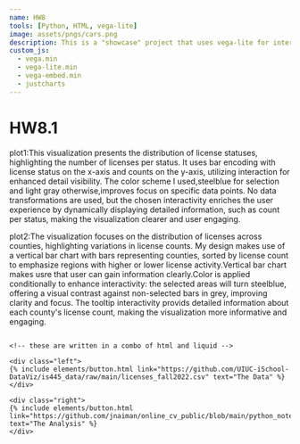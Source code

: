 ```yaml
---
name: HW8
tools: [Python, HTML, vega-lite]
image: assets/pngs/cars.png
description: This is a "showcase" project that uses vega-lite for interactive viz!
custom_js:
  - vega.min
  - vega-lite.min
  - vega-embed.min
  - justcharts
---
```



# HW8.1

plot1:This visualization presents the distribution of license statuses, highlighting the number of licenses per status. It uses bar encoding with license status on the x-axis and counts on the y-axis, utilizing interaction for enhanced detail visibility. The color scheme I used,steelblue  for selection and light gray otherwise,improves focus on specific data points. No data transformations are used, but the chosen interactivity enriches the user experience by dynamically displaying detailed information, such as count per status, making the visualization clearer and user engaging.

plot2:The visualization focuses on the distribution of licenses across counties, highlighting variations in license counts. My design makes use of a vertical bar chart with bars representing counties, sorted by license count to emphasize regions with higher or lower license activity.Vertical bar chart makes usre that user can gain information clearly.Color is applied conditionally to enhance interactivity: the selected areas will turn steelblue, offering a visual contrast against non-selected bars in grey, improving clarity and focus. The tooltip interactivity  provids detailed information about each county's license count, making the visualization more informative and engaging.

<!DOCTYPE html>
<html>
<head>
  <style>
    #vis.vega-embed {
      width: 100%;
      display: flex;
    }

    #vis.vega-embed details,
    #vis.vega-embed details summary {
      position: relative;
    }
  </style>
  <script type="text/javascript" src="https://cdn.jsdelivr.net/npm/vega@5"></script>
  <script type="text/javascript" src="https://cdn.jsdelivr.net/npm/vega-lite@5.8.0"></script>
  <script type="text/javascript" src="https://cdn.jsdelivr.net/npm/vega-embed@6"></script>
</head>
<body>
  <div id="vis"></div>
  <script>
    (function(vegaEmbed) {
      var spec = {"config": {"view": {"continuousWidth": 300, "continuousHeight": 300}}, "hconcat": [{"mark": {"type": "bar"}, "encoding": {"color": {"condition": {"param": "param_8", "value": "steelblue"}, "value": "lightgray"}, "tooltip": [{"field": "License Status", "type": "nominal"}, {"aggregate": "count", "field": "License Status", "type": "quantitative"}], "x": {"field": "License Status", "type": "nominal"}, "y": {"aggregate": "count", "field": "License Status", "type": "quantitative"}}, "name": "view_1"}, {"mark": {"type": "bar"}, "encoding": {"color": {"condition": {"param": "param_9", "value": "steelblue"}, "value": "grey"}, "tooltip": [{"field": "County", "title": "County", "type": "nominal"}, {"aggregate": "count", "title": "Licenses", "type": "quantitative"}], "x": {"aggregate": "count", "title": "Number of Licenses", "type": "quantitative"}, "y": {"field": "County", "sort": "-x", "title": "County", "type": "nominal"}}, "name": "view_2", "title": "License Count by County"}], "data": {"name": "data-16b540383b66398f97677d898d70dd8d"}, "params": [{"name": "param_8", "select": {"type": "point", "on": "mouseover"}, "views": ["view_1"]}, {"name": "param_9", "select": {"type": "interval"}, "views": ["view_2"]}], "$schema": "https://vega.github.io/schema/vega-lite/v5.8.0.json", "datasets": {"data-16b540383b66398f97677d898d70dd8d": [{"_id": 1189509, "License Type": "DETECTIVE BOARD", "Description": "PERMANENT EMPLOYEE REGISTRATION", "License Number": "129446286", "License Status": "NOT RENEWED", "Business": "N", "Title": null, "First Name": "EILEEN", "Middle": null, "Last Name": "SANTACRUZ", "Prefix": null, "Suffix": null, "Business Name": "SHAQUITA MCKETHAN", "BusinessDBA": null, "Original Issue Date": "02/03/2020", "Effective Date": "02/03/2020", "Expiration Date": "09/30/2021", "City": "CHICAGO", "State": "IL", "Zip": "60617.0", "County": "COOK", "Specialty/Qualifier": "None", "Controlled Substance Schedule": "None", "Delegated Controlled Substance Schedule": "None", "Ever Disciplined": "N", "LastModifiedDate": "03/18/2022", "Case Number": "None", "Action": "None", "Discipline Start Date": "None", "Discipline End Date": "None", "Discipline Reason": "None"}, {"_id": 801037, "License Type": "DETECTIVE BOARD", "Description": "FIREARM CONTROL CARD", "License Number": "229030294.0", "License Status": "NOT RENEWED", "Business": "N", "Title": null, "First Name": "DAGMAR", "Middle": "J", "Last Name": "NORDLUND", "Prefix": null, "Suffix": null, "Business Name": "EDWARD J HERDRICH", "BusinessDBA": null, "Original Issue Date": "02/07/1995", "Effective Date": "02/07/1995", "Expiration Date": "12/31/2003", "City": "ELGIN", "State": "IL", "Zip": "60121.0", "County": "KANE", "Specialty/Qualifier": "None", "Controlled Substance Schedule": "None", "Delegated Controlled Substance Schedule": "None", "Ever Disciplined": "N", "LastModifiedDate": "08/16/2006", "Case Number": "None", "Action": "None", "Discipline Start Date": "None", "Discipline End Date": "None", "Discipline Reason": "None"}, {"_id": 365129, "License Type": "COSMO", "Description": "LICENSED COSMETOLOGIST", "License Number": "11053076.0", "License Status": "NOT RENEWED", "Business": "N", "Title": null, "First Name": "RADOJE", "Middle": null, "Last Name": "ZELENOVIC", "Prefix": null, "Suffix": null, "Business Name": "ELEANOR L KUKLA", "BusinessDBA": null, "Original Issue Date": "02/28/1945", "Effective Date": "02/28/1945", "Expiration Date": "09/30/1983", "City": "CHICAGO", "State": "IL", "Zip": "60618.0", "County": "COOK", "Specialty/Qualifier": "None", "Controlled Substance Schedule": "None", "Delegated Controlled Substance Schedule": "None", "Ever Disciplined": "N", "LastModifiedDate": "05/26/2006", "Case Number": "None", "Action": "None", "Discipline Start Date": "None", "Discipline End Date": "None", "Discipline Reason": "None"}, {"_id": 595427, "License Type": "COSMO", "Description": "LICENSED COSMETOLOGIST", "License Number": "11295645.0", "License Status": "ACTIVE", "Business": "N", "Title": null, "First Name": "BECKY SUE", "Middle": "L", "Last Name": "BURROUGHS", "Prefix": null, "Suffix": null, "Business Name": "AMBER L BARBA", "BusinessDBA": null, "Original Issue Date": "11/22/2011", "Effective Date": "11/12/2021", "Expiration Date": "09/30/2023", "City": "SCHAUMBURG", "State": "IL", "Zip": "60173.0", "County": "DUPAGE", "Specialty/Qualifier": "None", "Controlled Substance Schedule": "None", "Delegated Controlled Substance Schedule": "None", "Ever Disciplined": "N", "LastModifiedDate": "11/12/2021", "Case Number": "None", "Action": "None", "Discipline Start Date": "None", "Discipline End Date": "None", "Discipline Reason": "None"}, {"_id": 653668, "License Type": "COSMO", "Description": "LICENSED NAIL TECHNICIAN", "License Number": "169006247", "License Status": "NOT RENEWED", "Business": "N", "Title": null, "First Name": "BILL G", "Middle": "L", "Last Name": "LETNER", "Prefix": null, "Suffix": null, "Business Name": "CHERYL L SCHULZE", "BusinessDBA": null, "Original Issue Date": "07/12/1995", "Effective Date": "07/12/1995", "Expiration Date": "10/31/2002", "City": "CHICAGO", "State": "IL", "Zip": "60634", "County": "COOK", "Specialty/Qualifier": "None", "Controlled Substance Schedule": "None", "Delegated Controlled Substance Schedule": "None", "Ever Disciplined": "N", "LastModifiedDate": "05/30/2006", "Case Number": "None", "Action": "None", "Discipline Start Date": "None", "Discipline End Date": "None", "Discipline Reason": "None"}, {"_id": 584657, "License Type": "COSMO", "Description": "LICENSED COSMETOLOGIST", "License Number": "11320085.0", "License Status": "NOT RENEWED", "Business": "N", "Title": null, "First Name": "GARY", "Middle": "A", "Last Name": "MAYBERRY", "Prefix": null, "Suffix": null, "Business Name": "MELANIE A SANCHEZ", "BusinessDBA": null, "Original Issue Date": "03/19/2019", "Effective Date": "09/23/2019", "Expiration Date": "01/31/2022", "City": "LAKE IN THE HILLS", "State": "IL", "Zip": "60156.0", "County": null, "Specialty/Qualifier": "None", "Controlled Substance Schedule": "None", "Delegated Controlled Substance Schedule": "None", "Ever Disciplined": "N", "LastModifiedDate": "05/09/2022", "Case Number": "None", "Action": "None", "Discipline Start Date": "None", "Discipline End Date": "None", "Discipline Reason": "None"}, {"_id": 418060, "License Type": "COSMO", "Description": "LICENSED COSMETOLOGIST", "License Number": "11158187", "License Status": "NOT RENEWED", "Business": "N", "Title": null, "First Name": "AUTUMN", "Middle": null, "Last Name": "HOLMAN", "Prefix": null, "Suffix": null, "Business Name": "PATRICIA G SLOVER", "BusinessDBA": null, "Original Issue Date": "11/12/1974", "Effective Date": "11/12/1974", "Expiration Date": "09/30/1987", "City": "CALHOUN", "State": "IL", "Zip": "62419", "County": "RICHLAND", "Specialty/Qualifier": "None", "Controlled Substance Schedule": "None", "Delegated Controlled Substance Schedule": "None", "Ever Disciplined": "N", "LastModifiedDate": "05/26/2006", "Case Number": "None", "Action": "None", "Discipline Start Date": "None", "Discipline End Date": "None", "Discipline Reason": "None"}, {"_id": 797457, "License Type": "DETECTIVE BOARD", "Description": "FIREARM CONTROL CARD", "License Number": "229042891.0", "License Status": "NOT RENEWED", "Business": "N", "Title": null, "First Name": "KIMBERLY", "Middle": null, "Last Name": "EATON", "Prefix": null, "Suffix": null, "Business Name": "AGUSTIN H SALGADO", "BusinessDBA": null, "Original Issue Date": "05/01/1995", "Effective Date": "05/01/1995", "Expiration Date": "01/01/1998", "City": "CHICAGO", "State": "IL", "Zip": "60639.0", "County": "COOK", "Specialty/Qualifier": "None", "Controlled Substance Schedule": "None", "Delegated Controlled Substance Schedule": "None", "Ever Disciplined": "N", "LastModifiedDate": "01/19/2007", "Case Number": "None", "Action": "None", "Discipline Start Date": "None", "Discipline End Date": "None", "Discipline Reason": "None"}, {"_id": 1139371, "License Type": "DETECTIVE BOARD", "Description": "PERMANENT EMPLOYEE REGISTRATION", "License Number": "129335853", "License Status": "NOT RENEWED", "Business": "N", "Title": null, "First Name": "YOUNJI", "Middle": "C", "Last Name": "NAM", "Prefix": null, "Suffix": null, "Business Name": "KEVIN C MARKS", "BusinessDBA": null, "Original Issue Date": "07/08/2010", "Effective Date": "02/23/2015", "Expiration Date": "05/31/2018", "City": "GENEVA", "State": "IL", "Zip": "60134.0", "County": "KANE", "Specialty/Qualifier": "None", "Controlled Substance Schedule": "None", "Delegated Controlled Substance Schedule": "None", "Ever Disciplined": "N", "LastModifiedDate": "07/19/2018", "Case Number": "None", "Action": "None", "Discipline Start Date": "None", "Discipline End Date": "None", "Discipline Reason": "None"}, {"_id": 1260977, "License Type": "FUNERAL AND EMBALMER", "Description": "LICENSED FUNERAL DIRECTOR AND EMBALMER INTERN", "License Number": "033000179", "License Status": "CANCELLED", "Business": "N", "Title": null, "First Name": "KATHY", "Middle": null, "Last Name": "HILTON", "Prefix": null, "Suffix": null, "Business Name": "DEVIN PAUL MCCLUSKIE", "BusinessDBA": null, "Original Issue Date": "12/08/1992", "Effective Date": "12/08/1992", "Expiration Date": "05/31/1995", "City": "HERRIN", "State": "IL", "Zip": "62948", "County": "WILLIAMSON", "Specialty/Qualifier": "None", "Controlled Substance Schedule": "None", "Delegated Controlled Substance Schedule": "None", "Ever Disciplined": "N", "LastModifiedDate": "05/23/2006", "Case Number": "None", "Action": "None", "Discipline Start Date": "None", "Discipline End Date": "None", "Discipline Reason": "None"}, {"_id": 1128774, "License Type": "DETECTIVE BOARD", "Description": "PERMANENT EMPLOYEE REGISTRATION", "License Number": "129374787", "License Status": "NOT RENEWED", "Business": "N", "Title": null, "First Name": "JW", "Middle": null, "Last Name": "LANE", "Prefix": null, "Suffix": null, "Business Name": "SURINDER SINGH", "BusinessDBA": null, "Original Issue Date": "03/20/2014", "Effective Date": "03/02/2015", "Expiration Date": "05/31/2018", "City": "CHICAGO", "State": "IL", "Zip": "60618", "County": "COOK", "Specialty/Qualifier": "None", "Controlled Substance Schedule": "None", "Delegated Controlled Substance Schedule": "None", "Ever Disciplined": "N", "LastModifiedDate": "07/19/2018", "Case Number": "None", "Action": "None", "Discipline Start Date": "None", "Discipline End Date": "None", "Discipline Reason": "None"}, {"_id": 788652, "License Type": "DETECTIVE BOARD", "Description": "FIREARM CONTROL CARD", "License Number": "229025152.0", "License Status": "TERMINATED CARD RETURNED", "Business": "N", "Title": null, "First Name": "ROBERTA", "Middle": null, "Last Name": "JONES", "Prefix": null, "Suffix": null, "Business Name": "DOROTHY BRUNT", "BusinessDBA": null, "Original Issue Date": "12/26/1979", "Effective Date": "12/26/1979", "Expiration Date": "01/01/1984", "City": "CHICAGO", "State": "IL", "Zip": "60644.0", "County": "COOK", "Specialty/Qualifier": "None", "Controlled Substance Schedule": "None", "Delegated Controlled Substance Schedule": "None", "Ever Disciplined": "N", "LastModifiedDate": "01/19/2007", "Case Number": "None", "Action": "None", "Discipline Start Date": "None", "Discipline End Date": "None", "Discipline Reason": "None"}, {"_id": 928476, "License Type": "DETECTIVE BOARD", "Description": "PERMANENT EMPLOYEE REGISTRATION", "License Number": "129126606", "License Status": "NOT RENEWED", "Business": "N", "Title": null, "First Name": "MIA L", "Middle": null, "Last Name": "TANIOUS", "Prefix": null, "Suffix": null, "Business Name": "HAROLD S MANNEY JR", "BusinessDBA": null, "Original Issue Date": "09/10/1991", "Effective Date": "09/10/1991", "Expiration Date": "05/31/1994", "City": "CHICAGO", "State": "IL", "Zip": "60653.0", "County": "COOK", "Specialty/Qualifier": "None", "Controlled Substance Schedule": "None", "Delegated Controlled Substance Schedule": "None", "Ever Disciplined": "N", "LastModifiedDate": "08/03/2006", "Case Number": "None", "Action": "None", "Discipline Start Date": "None", "Discipline End Date": "None", "Discipline Reason": "None"}, {"_id": 1196892, "License Type": "DETECTIVE BOARD", "Description": "PERMANENT EMPLOYEE REGISTRATION", "License Number": "129411681.0", "License Status": "NOT RENEWED", "Business": "N", "Title": null, "First Name": "SAMANTHA", "Middle": null, "Last Name": "MCDONNELL", "Prefix": null, "Suffix": null, "Business Name": "RAPHAEL DANIELS", "BusinessDBA": null, "Original Issue Date": "05/31/2017", "Effective Date": "04/26/2018", "Expiration Date": "09/30/2021", "City": "COUNTRY CLUB HILLS", "State": "IL", "Zip": "60478", "County": "COOK", "Specialty/Qualifier": "None", "Controlled Substance Schedule": "None", "Delegated Controlled Substance Schedule": "None", "Ever Disciplined": "N", "LastModifiedDate": "03/18/2022", "Case Number": "None", "Action": "None", "Discipline Start Date": "None", "Discipline End Date": "None", "Discipline Reason": "None"}, {"_id": 646609, "License Type": "DENTAL", "Description": "LICENSED DENTIST", "License Number": "019012363", "License Status": "NOT RENEWED", "Business": "N", "Title": null, "First Name": "TODD", "Middle": null, "Last Name": "SMITH", "Prefix": null, "Suffix": "DDS", "Business Name": "DANIEL BEVER CRANE DDS", "BusinessDBA": null, "Original Issue Date": "09/09/1963", "Effective Date": "07/13/2009", "Expiration Date": "09/30/2012", "City": "DANVILLE", "State": "IL", "Zip": "61832", "County": "VERMILION", "Specialty/Qualifier": "None", "Controlled Substance Schedule": "None", "Delegated Controlled Substance Schedule": "None", "Ever Disciplined": "N", "LastModifiedDate": "11/14/2012", "Case Number": "None", "Action": "None", "Discipline Start Date": "None", "Discipline End Date": "None", "Discipline Reason": "None"}, {"_id": 1032061, "License Type": "DETECTIVE BOARD", "Description": "PERMANENT EMPLOYEE REGISTRATION", "License Number": "129242918", "License Status": "NOT RENEWED", "Business": "N", "Title": null, "First Name": "DOROTHY", "Middle": null, "Last Name": "WAWCZAK", "Prefix": null, "Suffix": null, "Business Name": "ANTOINE HOWARD", "BusinessDBA": null, "Original Issue Date": "06/04/2001", "Effective Date": "06/04/2001", "Expiration Date": "05/31/2003", "City": "CHICAGO", "State": "IL", "Zip": "60626.0", "County": "COOK", "Specialty/Qualifier": "None", "Controlled Substance Schedule": "None", "Delegated Controlled Substance Schedule": "None", "Ever Disciplined": "N", "LastModifiedDate": "08/27/2006", "Case Number": "None", "Action": "None", "Discipline Start Date": "None", "Discipline End Date": "None", "Discipline Reason": "None"}, {"_id": 641626, "License Type": "DENTAL", "Description": "LICENSED DENTIST", "License Number": null, "License Status": "DECEASED", "Business": "N", "Title": null, "First Name": "KEVIN", "Middle": null, "Last Name": "GARBER", "Prefix": null, "Suffix": null, "Business Name": "ROBERT JAMES CUTLAN", "BusinessDBA": null, "Original Issue Date": "08/11/1939", "Effective Date": "08/11/1939", "Expiration Date": "09/30/1988", "City": "DOWNERS GROVE", "State": "IL", "Zip": "60516", "County": "DUPAGE", "Specialty/Qualifier": "None", "Controlled Substance Schedule": "None", "Delegated Controlled Substance Schedule": "None", "Ever Disciplined": "N", "LastModifiedDate": "10/12/2005", "Case Number": "None", "Action": "None", "Discipline Start Date": "None", "Discipline End Date": "None", "Discipline Reason": "None"}, {"_id": 443142, "License Type": "COSMO", "Description": "LICENSED COSMETOLOGIST", "License Number": "11153274", "License Status": "ACTIVE", "Business": "N", "Title": null, "First Name": null, "Middle": null, "Last Name": null, "Prefix": null, "Suffix": null, "Business Name": "LAURA A JOHNSON", "BusinessDBA": null, "Original Issue Date": "08/27/1973", "Effective Date": "09/27/2021", "Expiration Date": "09/30/2023", "City": "OAK LAWN", "State": "IL", "Zip": "60453", "County": "COOK", "Specialty/Qualifier": "None", "Controlled Substance Schedule": "None", "Delegated Controlled Substance Schedule": "None", "Ever Disciplined": "N", "LastModifiedDate": "09/27/2021", "Case Number": "None", "Action": "None", "Discipline Start Date": "None", "Discipline End Date": "None", "Discipline Reason": "None"}, {"_id": 1040236, "License Type": "DETECTIVE BOARD", "Description": "PERMANENT EMPLOYEE REGISTRATION", "License Number": "129251673", "License Status": "NOT RENEWED", "Business": "N", "Title": null, "First Name": "WARREN", "Middle": "D", "Last Name": "GLOSS", "Prefix": null, "Suffix": null, "Business Name": "MARIA D SCALISE", "BusinessDBA": null, "Original Issue Date": "03/06/2002", "Effective Date": "03/06/2002", "Expiration Date": "05/31/2003", "City": "BRADLEY", "State": "IL", "Zip": "60915.0", "County": "KANKAKEE", "Specialty/Qualifier": "None", "Controlled Substance Schedule": "None", "Delegated Controlled Substance Schedule": "None", "Ever Disciplined": "N", "LastModifiedDate": "08/27/2006", "Case Number": "None", "Action": "None", "Discipline Start Date": "None", "Discipline End Date": "None", "Discipline Reason": "None"}, {"_id": 1170471, "License Type": "DETECTIVE BOARD", "Description": "PERMANENT EMPLOYEE REGISTRATION", "License Number": "129375134", "License Status": "NOT RENEWED", "Business": "N", "Title": null, "First Name": "WILLIE ALFONSO", "Middle": null, "Last Name": "LARKS", "Prefix": null, "Suffix": null, "Business Name": "JONATHAN GONZALEZ", "BusinessDBA": null, "Original Issue Date": "03/28/2014", "Effective Date": "03/28/2014", "Expiration Date": "05/31/2015", "City": "CHICAGO", "State": "IL", "Zip": "60641.0", "County": "COOK", "Specialty/Qualifier": "None", "Controlled Substance Schedule": "None", "Delegated Controlled Substance Schedule": "None", "Ever Disciplined": "N", "LastModifiedDate": "07/14/2015", "Case Number": "None", "Action": "None", "Discipline Start Date": "None", "Discipline End Date": "None", "Discipline Reason": "None"}, {"_id": 687705, "License Type": "DENTAL", "Description": "LICENSED DENTIST", "License Number": "019028962", "License Status": "NOT RENEWED", "Business": "N", "Title": "DDS", "First Name": "EARL E", "Middle": "ANTHONY", "Last Name": "SCHULTZ", "Prefix": null, "Suffix": null, "Business Name": "ROBERT ANTHONY BEECH DDS", "BusinessDBA": null, "Original Issue Date": "04/23/2012", "Effective Date": "06/07/2018", "Expiration Date": "01/31/2022", "City": "SAN JOSE", "State": "CA", "Zip": "95125", "County": "COOK", "Specialty/Qualifier": "None", "Controlled Substance Schedule": "None", "Delegated Controlled Substance Schedule": "None", "Ever Disciplined": "N", "LastModifiedDate": "05/09/2022", "Case Number": "None", "Action": "None", "Discipline Start Date": "None", "Discipline End Date": "None", "Discipline Reason": "None"}, {"_id": 623882, "License Type": "COSMO", "Description": "LICENSED NAIL TECHNICIAN", "License Number": "169007844.0", "License Status": "NOT RENEWED", "Business": "N", "Title": null, "First Name": null, "Middle": null, "Last Name": null, "Prefix": null, "Suffix": null, "Business Name": "EUN S LEE", "BusinessDBA": null, "Original Issue Date": "01/11/1996", "Effective Date": "10/27/2014", "Expiration Date": "10/31/2016", "City": "DES PLAINES", "State": "IL", "Zip": "60016.0", "County": "COOK", "Specialty/Qualifier": "None", "Controlled Substance Schedule": "None", "Delegated Controlled Substance Schedule": "None", "Ever Disciplined": "N", "LastModifiedDate": "12/12/2016", "Case Number": "None", "Action": "None", "Discipline Start Date": "None", "Discipline End Date": "None", "Discipline Reason": "None"}, {"_id": 312540, "License Type": "COSMO", "Description": "BCENT SALON/SHOP REGISTRATION", "License Number": "189016319.0", "License Status": "ACTIVE", "Business": "Y", "Title": null, "First Name": "JOANNE L", "Middle": null, "Last Name": "MATT", "Prefix": null, "Suffix": null, "Business Name": "NAILS BY NINI", "BusinessDBA": null, "Original Issue Date": "05/07/2015", "Effective Date": "09/08/2020", "Expiration Date": "11/30/2022", "City": "SPRINGFIELD", "State": "IL", "Zip": "62702", "County": "SANGAMON", "Specialty/Qualifier": "SOLE PROPRIETOR", "Controlled Substance Schedule": "None", "Delegated Controlled Substance Schedule": "None", "Ever Disciplined": "N", "LastModifiedDate": "09/08/2020", "Case Number": "None", "Action": "None", "Discipline Start Date": "None", "Discipline End Date": "None", "Discipline Reason": "None"}, {"_id": 343612, "License Type": "COSMO", "Description": "LICENSED BARBER", "License Number": "6065078.0", "License Status": "NOT RENEWED", "Business": "N", "Title": null, "First Name": "SHADE", "Middle": "S", "Last Name": "LANIYAN", "Prefix": null, "Suffix": null, "Business Name": "AMANDA S KRAM", "BusinessDBA": null, "Original Issue Date": "06/24/2016", "Effective Date": "07/31/2019", "Expiration Date": "09/30/2021", "City": "SAINT CHARLES", "State": "IL", "Zip": "60174", "County": "KANE", "Specialty/Qualifier": "None", "Controlled Substance Schedule": "None", "Delegated Controlled Substance Schedule": "None", "Ever Disciplined": "N", "LastModifiedDate": "03/18/2022", "Case Number": "None", "Action": "None", "Discipline Start Date": "None", "Discipline End Date": "None", "Discipline Reason": "None"}, {"_id": 561123, "License Type": "COSMO", "Description": "LICENSED COSMETOLOGIST", "License Number": "11283644", "License Status": "ACTIVE", "Business": "N", "Title": null, "First Name": "CRAIG", "Middle": null, "Last Name": "VANDEVELDE", "Prefix": null, "Suffix": null, "Business Name": "SANGMIN GILBERT", "BusinessDBA": null, "Original Issue Date": "11/21/2008", "Effective Date": "12/30/2021", "Expiration Date": "09/30/2023", "City": "LEXINGTON", "State": "KY", "Zip": "40509.0", "County": null, "Specialty/Qualifier": "None", "Controlled Substance Schedule": "None", "Delegated Controlled Substance Schedule": "None", "Ever Disciplined": "N", "LastModifiedDate": "12/30/2021", "Case Number": "None", "Action": "None", "Discipline Start Date": "None", "Discipline End Date": "None", "Discipline Reason": "None"}, {"_id": 1170493, "License Type": "DETECTIVE BOARD", "Description": "PERMANENT EMPLOYEE REGISTRATION", "License Number": "129375291", "License Status": "NOT RENEWED", "Business": "N", "Title": null, "First Name": "SHEREE S", "Middle": "S", "Last Name": "BINGHEIM", "Prefix": null, "Suffix": null, "Business Name": "ANDREW S MCALLISTER", "BusinessDBA": null, "Original Issue Date": "04/03/2014", "Effective Date": "04/03/2014", "Expiration Date": "05/31/2015", "City": "HEYBURN", "State": "ID", "Zip": "83336.0", "County": "IDAHO", "Specialty/Qualifier": "None", "Controlled Substance Schedule": "None", "Delegated Controlled Substance Schedule": "None", "Ever Disciplined": "N", "LastModifiedDate": "07/14/2015", "Case Number": "None", "Action": "None", "Discipline Start Date": "None", "Discipline End Date": "None", "Discipline Reason": "None"}, {"_id": 1258609, "License Type": "DETECTIVE BOARD", "Description": "PERMANENT EMPLOYEE REGISTRATION", "License Number": "129466673", "License Status": "ACTIVE", "Business": "N", "Title": null, "First Name": "WALLACE L", "Middle": null, "Last Name": "CRUME", "Prefix": null, "Suffix": null, "Business Name": "ALEXIS BIBBS", "BusinessDBA": null, "Original Issue Date": "11/05/2021", "Effective Date": "11/05/2021", "Expiration Date": "05/31/2024", "City": "BLUE ISLAND", "State": "IL", "Zip": "60406", "County": "COOK", "Specialty/Qualifier": "None", "Controlled Substance Schedule": "None", "Delegated Controlled Substance Schedule": "None", "Ever Disciplined": "N", "LastModifiedDate": "09/21/2021", "Case Number": "None", "Action": "None", "Discipline Start Date": "None", "Discipline End Date": "None", "Discipline Reason": "None"}, {"_id": 960720, "License Type": "DETECTIVE BOARD", "Description": "PERMANENT EMPLOYEE REGISTRATION", "License Number": "129176864", "License Status": "NOT RENEWED", "Business": "N", "Title": null, "First Name": "YIECENIA", "Middle": null, "Last Name": "GUITERREZ", "Prefix": null, "Suffix": null, "Business Name": "BRENT A FOX", "BusinessDBA": null, "Original Issue Date": "04/13/1995", "Effective Date": "04/13/1995", "Expiration Date": "05/31/1997", "City": "ROCKFORD", "State": "IL", "Zip": "61125", "County": "WINNEBAGO", "Specialty/Qualifier": "None", "Controlled Substance Schedule": "None", "Delegated Controlled Substance Schedule": "None", "Ever Disciplined": "N", "LastModifiedDate": "08/03/2006", "Case Number": "None", "Action": "None", "Discipline Start Date": "None", "Discipline End Date": "None", "Discipline Reason": "None"}, {"_id": 1213621, "License Type": "DETECTIVE BOARD", "Description": "PERMANENT EMPLOYEE REGISTRATION", "License Number": "129453791.0", "License Status": "NOT RENEWED", "Business": "N", "Title": null, "First Name": "EMMA L", "Middle": "IRENE", "Last Name": "HAMPTON", "Prefix": null, "Suffix": null, "Business Name": "ALLEE IRENE JUREWICZ", "BusinessDBA": null, "Original Issue Date": "09/16/2020", "Effective Date": "09/16/2020", "Expiration Date": "09/30/2021", "City": "CHICAGO", "State": "IL", "Zip": "60608", "County": "COOK", "Specialty/Qualifier": "None", "Controlled Substance Schedule": "None", "Delegated Controlled Substance Schedule": "None", "Ever Disciplined": "N", "LastModifiedDate": "03/18/2022", "Case Number": "None", "Action": "None", "Discipline Start Date": "None", "Discipline End Date": "None", "Discipline Reason": "None"}, {"_id": 1157154, "License Type": "DETECTIVE BOARD", "Description": "PERMANENT EMPLOYEE REGISTRATION", "License Number": "129359994", "License Status": "NOT RENEWED", "Business": "N", "Title": null, "First Name": "JUANITA", "Middle": null, "Last Name": "SMITH", "Prefix": null, "Suffix": null, "Business Name": "DANIEL MOHICA", "BusinessDBA": null, "Original Issue Date": "09/26/2012", "Effective Date": "03/15/2018", "Expiration Date": "09/30/2021", "City": "LA GRANGE PARK", "State": "IL", "Zip": "60526.0", "County": "COOK", "Specialty/Qualifier": "None", "Controlled Substance Schedule": "None", "Delegated Controlled Substance Schedule": "None", "Ever Disciplined": "N", "LastModifiedDate": "03/18/2022", "Case Number": "None", "Action": "None", "Discipline Start Date": "None", "Discipline End Date": "None", "Discipline Reason": "None"}, {"_id": 863063, "License Type": "DETECTIVE BOARD", "Description": "ORIGINAL FIREARMS TRAINING", "License Number": "230115828.0", "License Status": "ACTIVE", "Business": "N", "Title": null, "First Name": "LINDA", "Middle": "L", "Last Name": "KRETLER", "Prefix": null, "Suffix": null, "Business Name": "ASHLEY L NELSON", "BusinessDBA": null, "Original Issue Date": "05/26/2010", "Effective Date": "05/26/2010", "Expiration Date": null, "City": "CHICAGO", "State": "IL", "Zip": "60636.0", "County": "COOK", "Specialty/Qualifier": "None", "Controlled Substance Schedule": "None", "Delegated Controlled Substance Schedule": "None", "Ever Disciplined": "N", "LastModifiedDate": "05/26/2010", "Case Number": "None", "Action": "None", "Discipline Start Date": "None", "Discipline End Date": "None", "Discipline Reason": "None"}, {"_id": 801482, "License Type": "DETECTIVE BOARD", "Description": "FIREARM CONTROL CARD", "License Number": "229024281.0", "License Status": "TERMINATED CARD RETURNED", "Business": "N", "Title": null, "First Name": "GREGORY A", "Middle": null, "Last Name": "VAUTERS", "Prefix": null, "Suffix": null, "Business Name": "DENNIS ALAN WOODS", "BusinessDBA": null, "Original Issue Date": "07/23/1981", "Effective Date": "07/23/1981", "Expiration Date": "01/13/1983", "City": "WHEATON", "State": "IL", "Zip": "60187.0", "County": "DUPAGE", "Specialty/Qualifier": "None", "Controlled Substance Schedule": "None", "Delegated Controlled Substance Schedule": "None", "Ever Disciplined": "N", "LastModifiedDate": "01/19/2007", "Case Number": "None", "Action": "None", "Discipline Start Date": "None", "Discipline End Date": "None", "Discipline Reason": "None"}, {"_id": 1196155, "License Type": "DETECTIVE BOARD", "Description": "PERMANENT EMPLOYEE REGISTRATION", "License Number": "129433668", "License Status": "ACTIVE", "Business": "N", "Title": null, "First Name": null, "Middle": null, "Last Name": null, "Prefix": null, "Suffix": null, "Business Name": "ROBERTO BANDA", "BusinessDBA": null, "Original Issue Date": "02/14/2019", "Effective Date": "03/05/2021", "Expiration Date": "05/31/2024", "City": "CHICAGO", "State": "IL", "Zip": "60609.0", "County": "COOK", "Specialty/Qualifier": "None", "Controlled Substance Schedule": "None", "Delegated Controlled Substance Schedule": "None", "Ever Disciplined": "N", "LastModifiedDate": "03/05/2021", "Case Number": "None", "Action": "None", "Discipline Start Date": "None", "Discipline End Date": "None", "Discipline Reason": "None"}, {"_id": 1255264, "License Type": "FUNERAL AND EMBALMER", "Description": "LICENSED FUNERAL DIRECTOR AND EMBALMER", "License Number": "034009674", "License Status": "NOT RENEWED", "Business": "N", "Title": null, "First Name": "OLGA", "Middle": null, "Last Name": "MELNIKOV", "Prefix": null, "Suffix": null, "Business Name": "RICHARD G LANHAM", "BusinessDBA": null, "Original Issue Date": "01/01/1998", "Effective Date": null, "Expiration Date": null, "City": "POTOMAC", "State": "IL", "Zip": "61865", "County": "VERMILION", "Specialty/Qualifier": "None", "Controlled Substance Schedule": "None", "Delegated Controlled Substance Schedule": "None", "Ever Disciplined": "N", "LastModifiedDate": "05/23/2006", "Case Number": "None", "Action": "None", "Discipline Start Date": "None", "Discipline End Date": "None", "Discipline Reason": "None"}, {"_id": 760611, "License Type": "DETECTIVE BOARD", "Description": "FIREARM CONTROL CARD", "License Number": "229005894", "License Status": "TERMINATED CARD RETURNED", "Business": "N", "Title": null, "First Name": "CAROLINE", "Middle": null, "Last Name": "CONNOLLY", "Prefix": null, "Suffix": null, "Business Name": "ANDREW SHARP", "BusinessDBA": null, "Original Issue Date": "12/26/1979", "Effective Date": "12/26/1979", "Expiration Date": "10/13/1982", "City": "CHICAGO", "State": "IL", "Zip": "60615", "County": "COOK", "Specialty/Qualifier": "None", "Controlled Substance Schedule": "None", "Delegated Controlled Substance Schedule": "None", "Ever Disciplined": "N", "LastModifiedDate": "01/19/2007", "Case Number": "None", "Action": "None", "Discipline Start Date": "None", "Discipline End Date": "None", "Discipline Reason": "None"}, {"_id": 1095086, "License Type": "DETECTIVE BOARD", "Description": "PERMANENT EMPLOYEE REGISTRATION", "License Number": "129327348", "License Status": "NOT RENEWED", "Business": "N", "Title": null, "First Name": "KAILEE", "Middle": null, "Last Name": "PAPENDIK", "Prefix": null, "Suffix": null, "Business Name": "NICOLE OVALLE", "BusinessDBA": null, "Original Issue Date": "09/28/2009", "Effective Date": "09/28/2009", "Expiration Date": "05/31/2012", "City": "CHICAGO", "State": "IL", "Zip": "60609.0", "County": "COOK", "Specialty/Qualifier": "None", "Controlled Substance Schedule": "None", "Delegated Controlled Substance Schedule": "None", "Ever Disciplined": "N", "LastModifiedDate": "07/10/2012", "Case Number": "None", "Action": "None", "Discipline Start Date": "None", "Discipline End Date": "None", "Discipline Reason": "None"}, {"_id": 657140, "License Type": "COSMO", "Description": "LICENSED NAIL TECHNICIAN", "License Number": "169026124", "License Status": "ACTIVE", "Business": "N", "Title": null, "First Name": "WALTER B", "Middle": "V", "Last Name": "BUSSE ", "Prefix": null, "Suffix": null, "Business Name": "DAI V NGUYEN", "BusinessDBA": null, "Original Issue Date": "06/06/2016", "Effective Date": "10/06/2020", "Expiration Date": "10/31/2022", "City": "PALATINE", "State": "IL", "Zip": "60074", "County": "COOK", "Specialty/Qualifier": "None", "Controlled Substance Schedule": "None", "Delegated Controlled Substance Schedule": "None", "Ever Disciplined": "N", "LastModifiedDate": "10/06/2020", "Case Number": "None", "Action": "None", "Discipline Start Date": "None", "Discipline End Date": "None", "Discipline Reason": "None"}, {"_id": 923623, "License Type": "DETECTIVE BOARD", "Description": "PERMANENT EMPLOYEE REGISTRATION", "License Number": "129104650", "License Status": "NOT RENEWED", "Business": "N", "Title": null, "First Name": "MARY", "Middle": null, "Last Name": "MAGNELLI", "Prefix": null, "Suffix": null, "Business Name": "FRANK LYSY", "BusinessDBA": null, "Original Issue Date": "03/13/1991", "Effective Date": "03/01/2012", "Expiration Date": "05/31/2015", "City": "BENSENVILLE", "State": "IL", "Zip": "60106.0", "County": "DUPAGE", "Specialty/Qualifier": "None", "Controlled Substance Schedule": "None", "Delegated Controlled Substance Schedule": "None", "Ever Disciplined": "N", "LastModifiedDate": "07/14/2015", "Case Number": "None", "Action": "None", "Discipline Start Date": "None", "Discipline End Date": "None", "Discipline Reason": "None"}, {"_id": 754345, "License Type": "DESIGN FIRM", "Description": "DESIGN FIRM - PROFESSIONAL ENGINEERING", "License Number": "184004546-0002", "License Status": "NOT RENEWED", "Business": "Y", "Title": null, "First Name": "PRIYAL", "Middle": null, "Last Name": "MANGROLA", "Prefix": null, "Suffix": null, "Business Name": "WIND ENGINEERING COMPANY", "BusinessDBA": null, "Original Issue Date": "10/11/2005", "Effective Date": "02/26/2007", "Expiration Date": "04/30/2009", "City": "KIRKWOOD", "State": "MO", "Zip": "63122", "County": "MISSOURI           ", "Specialty/Qualifier": "None", "Controlled Substance Schedule": "None", "Delegated Controlled Substance Schedule": "None", "Ever Disciplined": "N", "LastModifiedDate": "06/19/2009", "Case Number": "None", "Action": "None", "Discipline Start Date": "None", "Discipline End Date": "None", "Discipline Reason": "None"}, {"_id": 592000, "License Type": "COSMO", "Description": "LICENSED COSMETOLOGIST", "License Number": "11313739.0", "License Status": "ACTIVE", "Business": "N", "Title": null, "First Name": "JEROME", "Middle": "M", "Last Name": "WEST", "Prefix": null, "Suffix": null, "Business Name": "ELIZABETH M BRUMLIK", "BusinessDBA": null, "Original Issue Date": "09/01/2016", "Effective Date": "12/18/2021", "Expiration Date": "09/30/2023", "City": "MCHENRY", "State": "IL", "Zip": "60051.0", "County": null, "Specialty/Qualifier": "None", "Controlled Substance Schedule": "None", "Delegated Controlled Substance Schedule": "None", "Ever Disciplined": "N", "LastModifiedDate": "12/18/2021", "Case Number": "None", "Action": "None", "Discipline Start Date": "None", "Discipline End Date": "None", "Discipline Reason": "None"}, {"_id": 971371, "License Type": "DETECTIVE BOARD", "Description": "PERMANENT EMPLOYEE REGISTRATION", "License Number": "129169067", "License Status": "NOT RENEWED", "Business": "N", "Title": null, "First Name": "KENDAL", "Middle": null, "Last Name": "MARTIN", "Prefix": null, "Suffix": null, "Business Name": "TOBIAS J HOGAN", "BusinessDBA": null, "Original Issue Date": "09/22/1994", "Effective Date": "04/16/2012", "Expiration Date": "05/31/2015", "City": "LAKE VILLA", "State": "IL", "Zip": "60046.0", "County": "LAKE", "Specialty/Qualifier": "None", "Controlled Substance Schedule": "None", "Delegated Controlled Substance Schedule": "None", "Ever Disciplined": "N", "LastModifiedDate": "07/14/2015", "Case Number": "None", "Action": "None", "Discipline Start Date": "None", "Discipline End Date": "None", "Discipline Reason": "None"}, {"_id": 1104470, "License Type": "DETECTIVE BOARD", "Description": "PERMANENT EMPLOYEE REGISTRATION", "License Number": "129313879", "License Status": "ACTIVE", "Business": "N", "Title": null, "First Name": "ROSANNA L", "Middle": "A", "Last Name": "RICKETT", "Prefix": null, "Suffix": null, "Business Name": "MARTELL A BANKS", "BusinessDBA": null, "Original Issue Date": "07/22/2008", "Effective Date": "02/11/2021", "Expiration Date": "05/31/2024", "City": "DOLTON", "State": "IL", "Zip": "60419", "County": "COOK", "Specialty/Qualifier": "None", "Controlled Substance Schedule": "None", "Delegated Controlled Substance Schedule": "None", "Ever Disciplined": "N", "LastModifiedDate": "02/11/2021", "Case Number": "None", "Action": "None", "Discipline Start Date": "None", "Discipline End Date": "None", "Discipline Reason": "None"}, {"_id": 820107, "License Type": "DETECTIVE BOARD", "Description": "FIREARM CONTROL CARD", "License Number": "229070198.0", "License Status": "NOT RENEWED", "Business": "N", "Title": null, "First Name": "DOROTHY J", "Middle": null, "Last Name": "AMMERMAN", "Prefix": null, "Suffix": null, "Business Name": "H GEORGE BRENZING", "BusinessDBA": null, "Original Issue Date": "12/31/2009", "Effective Date": "12/13/2012", "Expiration Date": "12/13/2015", "City": "CHICAGO", "State": "IL", "Zip": "60603.0", "County": "COOK", "Specialty/Qualifier": "None", "Controlled Substance Schedule": "None", "Delegated Controlled Substance Schedule": "None", "Ever Disciplined": "N", "LastModifiedDate": "03/07/2016", "Case Number": "None", "Action": "None", "Discipline Start Date": "None", "Discipline End Date": "None", "Discipline Reason": "None"}, {"_id": 776333, "License Type": "DETECTIVE BOARD", "Description": "FIREARM CONTROL CARD", "License Number": "229047854.0", "License Status": "TERMINATED CARD RETURNED", "Business": "N", "Title": null, "First Name": "SHIRLEY LYN", "Middle": null, "Last Name": "KARNATZ", "Prefix": null, "Suffix": null, "Business Name": "KEITH DUPREE", "BusinessDBA": null, "Original Issue Date": "09/12/1997", "Effective Date": "09/12/1997", "Expiration Date": "08/31/2000", "City": "OAK LAWN", "State": "IL", "Zip": "60453.0", "County": "COOK", "Specialty/Qualifier": "None", "Controlled Substance Schedule": "None", "Delegated Controlled Substance Schedule": "None", "Ever Disciplined": "Y", "LastModifiedDate": "08/07/2006", "Case Number": "2001006864", "Action": "Suspension", "Discipline Start Date": "06/10/2003", "Discipline End Date": "None", "Discipline Reason": "Failed to file and/or pay Illinois income taxes."}, {"_id": 1229143, "License Type": "FUNERAL AND EMBALMER", "Description": "LICENSED FUNERAL DIRECTOR", "License Number": "31008038.0", "License Status": "CANCELLED", "Business": "N", "Title": null, "First Name": "CYNTHIA A", "Middle": null, "Last Name": "LITTLEFIELD", "Prefix": null, "Suffix": null, "Business Name": "ROGER ALAN FREITAG", "BusinessDBA": null, "Original Issue Date": "05/15/1975", "Effective Date": "05/15/1975", "Expiration Date": "05/31/1991", "City": "WILMINGTON", "State": "IL", "Zip": "60481", "County": "WILL", "Specialty/Qualifier": "None", "Controlled Substance Schedule": "None", "Delegated Controlled Substance Schedule": "None", "Ever Disciplined": "N", "LastModifiedDate": "05/23/2006", "Case Number": "None", "Action": "None", "Discipline Start Date": "None", "Discipline End Date": "None", "Discipline Reason": "None"}, {"_id": 417014, "License Type": "COSMO", "Description": "LICENSED COSMETOLOGIST", "License Number": "11135834", "License Status": "NOT RENEWED", "Business": "N", "Title": null, "First Name": "JACQUELINE", "Middle": null, "Last Name": "DONALDSON", "Prefix": null, "Suffix": null, "Business Name": "LINDA THORNE YOUNG", "BusinessDBA": null, "Original Issue Date": "09/16/1969", "Effective Date": "09/16/1969", "Expiration Date": "09/30/1989", "City": "WEST PEORIA", "State": "IL", "Zip": "61604", "County": "PEORIA", "Specialty/Qualifier": "None", "Controlled Substance Schedule": "None", "Delegated Controlled Substance Schedule": "None", "Ever Disciplined": "N", "LastModifiedDate": "05/26/2006", "Case Number": "None", "Action": "None", "Discipline Start Date": "None", "Discipline End Date": "None", "Discipline Reason": "None"}, {"_id": 1072274, "License Type": "DETECTIVE BOARD", "Description": "PERMANENT EMPLOYEE REGISTRATION", "License Number": "129287129", "License Status": "NOT RENEWED", "Business": "N", "Title": null, "First Name": "MELVIN", "Middle": "A", "Last Name": "ROMAN", "Prefix": null, "Suffix": null, "Business Name": "MARK A SALAH", "BusinessDBA": null, "Original Issue Date": "10/19/2005", "Effective Date": "03/10/2009", "Expiration Date": "05/31/2012", "City": "WHEATON", "State": "IL", "Zip": "60187.0", "County": "DUPAGE", "Specialty/Qualifier": "None", "Controlled Substance Schedule": "None", "Delegated Controlled Substance Schedule": "None", "Ever Disciplined": "N", "LastModifiedDate": "07/10/2012", "Case Number": "None", "Action": "None", "Discipline Start Date": "None", "Discipline End Date": "None", "Discipline Reason": "None"}, {"_id": 419204, "License Type": "COSMO", "Description": "LICENSED COSMETOLOGIST", "License Number": "11127175", "License Status": "NOT RENEWED", "Business": "N", "Title": null, "First Name": "CASIMIR C", "Middle": null, "Last Name": "LASKOWSKI", "Prefix": null, "Suffix": null, "Business Name": "PAMELA FISHER", "BusinessDBA": null, "Original Issue Date": "01/01/1998", "Effective Date": null, "Expiration Date": null, "City": "MITCHELL", "State": "IN", "Zip": "47446", "County": "INDIANA", "Specialty/Qualifier": "None", "Controlled Substance Schedule": "None", "Delegated Controlled Substance Schedule": "None", "Ever Disciplined": "N", "LastModifiedDate": "05/26/2006", "Case Number": "None", "Action": "None", "Discipline Start Date": "None", "Discipline End Date": "None", "Discipline Reason": "None"}, {"_id": 1035198, "License Type": "DETECTIVE BOARD", "Description": "PERMANENT EMPLOYEE REGISTRATION", "License Number": "129261059", "License Status": "NOT RENEWED", "Business": "N", "Title": null, "First Name": "DOROTHY", "Middle": "C", "Last Name": "CRIBBS", "Prefix": null, "Suffix": null, "Business Name": "BRIAN C RICKS", "BusinessDBA": null, "Original Issue Date": "12/10/2002", "Effective Date": "03/09/2015", "Expiration Date": "05/31/2018", "City": "CHICAGO", "State": "IL", "Zip": "60617.0", "County": "COOK", "Specialty/Qualifier": "None", "Controlled Substance Schedule": "None", "Delegated Controlled Substance Schedule": "None", "Ever Disciplined": "Y", "LastModifiedDate": "07/19/2018", "Case Number": "2017010205", "Action": "Suspension", "Discipline Start Date": "01/05/2018", "Discipline End Date": "02/02/2022", "Discipline Reason": "Failure to file and/or pay Illinois state income taxes.  Notice of tax deficiency release received from Department of Revenue on 02/04/2022."}, {"_id": 294990, "License Type": "COSMO", "Description": "BCENT SALON/SHOP REGISTRATION", "License Number": "189004379", "License Status": "NOT RENEWED", "Business": "Y", "Title": null, "First Name": "ERICK", "Middle": null, "Last Name": "STANFORD", "Prefix": null, "Suffix": null, "Business Name": "A DIVA SALON AND DAY SPA", "BusinessDBA": null, "Original Issue Date": "10/04/1999", "Effective Date": "10/04/1999", "Expiration Date": "11/30/2000", "City": "MORRIS", "State": "IL", "Zip": "60450", "County": "GRUNDY", "Specialty/Qualifier": "None", "Controlled Substance Schedule": "None", "Delegated Controlled Substance Schedule": "None", "Ever Disciplined": "N", "LastModifiedDate": "05/30/2006", "Case Number": "None", "Action": "None", "Discipline Start Date": "None", "Discipline End Date": "None", "Discipline Reason": "None"}, {"_id": 409444, "License Type": "COSMO", "Description": "LICENSED COSMETOLOGIST", "License Number": "11116214", "License Status": "NOT RENEWED", "Business": "N", "Title": null, "First Name": "FRANK E", "Middle": null, "Last Name": "SISTEK", "Prefix": null, "Suffix": null, "Business Name": "JANET E SROKA", "BusinessDBA": null, "Original Issue Date": "01/01/1998", "Effective Date": null, "Expiration Date": null, "City": "PINCKNEYVILLE", "State": "IL", "Zip": "62274.0", "County": "PERRY", "Specialty/Qualifier": "None", "Controlled Substance Schedule": "None", "Delegated Controlled Substance Schedule": "None", "Ever Disciplined": "N", "LastModifiedDate": "05/26/2006", "Case Number": "None", "Action": "None", "Discipline Start Date": "None", "Discipline End Date": "None", "Discipline Reason": "None"}, {"_id": 564836, "License Type": "COSMO", "Description": "LICENSED COSMETOLOGIST", "License Number": "11275260", "License Status": "NOT RENEWED", "Business": "N", "Title": null, "First Name": "KATHERINE E", "Middle": "A", "Last Name": "SAETHER", "Prefix": null, "Suffix": null, "Business Name": "DORA A ARANA", "BusinessDBA": null, "Original Issue Date": "08/31/2006", "Effective Date": "08/17/2009", "Expiration Date": "09/30/2011", "City": "HILLSIDE", "State": "IL", "Zip": "60162.0", "County": "COOK", "Specialty/Qualifier": "None", "Controlled Substance Schedule": "None", "Delegated Controlled Substance Schedule": "None", "Ever Disciplined": "N", "LastModifiedDate": "11/06/2011", "Case Number": "None", "Action": "None", "Discipline Start Date": "None", "Discipline End Date": "None", "Discipline Reason": "None"}, {"_id": 622200, "License Type": "COSMO", "Description": "LICENSED NAIL TECHNICIAN", "License Number": "169009109.0", "License Status": "INACTIVE", "Business": "N", "Title": null, "First Name": "MARLENE LEVIN", "Middle": null, "Last Name": "GRABER", "Prefix": null, "Suffix": null, "Business Name": "MARIA COATES", "BusinessDBA": null, "Original Issue Date": "12/10/1996", "Effective Date": "12/10/1996", "Expiration Date": "10/31/2002", "City": "PEORIA", "State": "IL", "Zip": "61604.0", "County": "PEORIA", "Specialty/Qualifier": "None", "Controlled Substance Schedule": "None", "Delegated Controlled Substance Schedule": "None", "Ever Disciplined": "N", "LastModifiedDate": "05/30/2006", "Case Number": "None", "Action": "None", "Discipline Start Date": "None", "Discipline End Date": "None", "Discipline Reason": "None"}, {"_id": 673688, "License Type": "COSMO", "Description": "LICENSED NAIL TECHNICIAN", "License Number": "169026286", "License Status": "ACTIVE", "Business": "N", "Title": null, "First Name": null, "Middle": "B", "Last Name": null, "Prefix": null, "Suffix": null, "Business Name": "NGAN B QUACH", "BusinessDBA": null, "Original Issue Date": "10/04/2016", "Effective Date": "08/24/2020", "Expiration Date": "10/31/2022", "City": "BERWYN", "State": "IL", "Zip": "60402", "County": "COOK", "Specialty/Qualifier": "None", "Controlled Substance Schedule": "None", "Delegated Controlled Substance Schedule": "None", "Ever Disciplined": "N", "LastModifiedDate": "08/24/2020", "Case Number": "None", "Action": "None", "Discipline Start Date": "None", "Discipline End Date": "None", "Discipline Reason": "None"}, {"_id": 1198793, "License Type": "DETECTIVE BOARD", "Description": "PERMANENT EMPLOYEE REGISTRATION", "License Number": "129453251.0", "License Status": "ACTIVE", "Business": "N", "Title": null, "First Name": "ALBERT L", "Middle": "MALIK", "Last Name": "ELLIS", "Prefix": null, "Suffix": null, "Business Name": "ISAAC MALIK PORTER", "BusinessDBA": null, "Original Issue Date": "09/02/2020", "Effective Date": "06/23/2022", "Expiration Date": "05/31/2024", "City": "CHICAGO", "State": "IL", "Zip": "60628", "County": "COOK", "Specialty/Qualifier": "None", "Controlled Substance Schedule": "None", "Delegated Controlled Substance Schedule": "None", "Ever Disciplined": "N", "LastModifiedDate": "05/27/2022", "Case Number": "None", "Action": "None", "Discipline Start Date": "None", "Discipline End Date": "None", "Discipline Reason": "None"}, {"_id": 971400, "License Type": "DETECTIVE BOARD", "Description": "PERMANENT EMPLOYEE REGISTRATION", "License Number": "129169410", "License Status": "NOT RENEWED", "Business": "N", "Title": null, "First Name": "ANDREW", "Middle": null, "Last Name": "FLOYD", "Prefix": null, "Suffix": null, "Business Name": "CORRY WILLIAMS", "BusinessDBA": null, "Original Issue Date": "08/19/1996", "Effective Date": "08/19/1996", "Expiration Date": "05/31/1997", "City": "ROBBINS", "State": "IL", "Zip": "60472.0", "County": "COOK", "Specialty/Qualifier": "None", "Controlled Substance Schedule": "None", "Delegated Controlled Substance Schedule": "None", "Ever Disciplined": "N", "LastModifiedDate": "08/03/2006", "Case Number": "None", "Action": "None", "Discipline Start Date": "None", "Discipline End Date": "None", "Discipline Reason": "None"}, {"_id": 414372, "License Type": "COSMO", "Description": "LICENSED COSMETOLOGIST", "License Number": "11132065", "License Status": "NOT RENEWED", "Business": "N", "Title": null, "First Name": "TAM", "Middle": null, "Last Name": "NGUYEN", "Prefix": null, "Suffix": null, "Business Name": "ARLYS JOANN COOPER", "BusinessDBA": null, "Original Issue Date": "01/01/1998", "Effective Date": null, "Expiration Date": null, "City": "CAMERON", "State": "MO", "Zip": null, "County": "MISSOURI           ", "Specialty/Qualifier": "None", "Controlled Substance Schedule": "None", "Delegated Controlled Substance Schedule": "None", "Ever Disciplined": "N", "LastModifiedDate": "05/26/2006", "Case Number": "None", "Action": "None", "Discipline Start Date": "None", "Discipline End Date": "None", "Discipline Reason": "None"}, {"_id": 616912, "License Type": "COSMO", "Description": "LICENSED ESTHETICIAN", "License Number": "131009245.0", "License Status": "ACTIVE", "Business": "N", "Title": null, "First Name": "MD", "Middle": "A", "Last Name": "HAQUE", "Prefix": null, "Suffix": null, "Business Name": "JENNIFER A DOHERTY", "BusinessDBA": null, "Original Issue Date": "09/06/2013", "Effective Date": "12/08/2021", "Expiration Date": "09/30/2023", "City": "NAPERVILLE", "State": "IL", "Zip": "60563.0", "County": "DUPAGE", "Specialty/Qualifier": "None", "Controlled Substance Schedule": "None", "Delegated Controlled Substance Schedule": "None", "Ever Disciplined": "N", "LastModifiedDate": "12/08/2021", "Case Number": "None", "Action": "None", "Discipline Start Date": "None", "Discipline End Date": "None", "Discipline Reason": "None"}, {"_id": 992434, "License Type": "DETECTIVE BOARD", "Description": "PERMANENT EMPLOYEE REGISTRATION", "License Number": "129241455", "License Status": "ACTIVE", "Business": "N", "Title": null, "First Name": "PRECIOUS", "Middle": null, "Last Name": "RAYFORD", "Prefix": null, "Suffix": "JR", "Business Name": "FERNANDO ARCE JR", "BusinessDBA": null, "Original Issue Date": "04/02/2001", "Effective Date": "06/25/2021", "Expiration Date": "05/31/2024", "City": "CHICAGO", "State": "IL", "Zip": "60652.0", "County": "COOK", "Specialty/Qualifier": "None", "Controlled Substance Schedule": "None", "Delegated Controlled Substance Schedule": "None", "Ever Disciplined": "N", "LastModifiedDate": "06/22/2021", "Case Number": "None", "Action": "None", "Discipline Start Date": "None", "Discipline End Date": "None", "Discipline Reason": "None"}, {"_id": 1152712, "License Type": "DETECTIVE BOARD", "Description": "PERMANENT EMPLOYEE REGISTRATION", "License Number": "129352113", "License Status": "NOT RENEWED", "Business": "N", "Title": null, "First Name": "RICHARD E", "Middle": "VON", "Last Name": "LUCAS", "Prefix": null, "Suffix": null, "Business Name": "BRANDON VON ELZEY", "BusinessDBA": null, "Original Issue Date": "01/06/2012", "Effective Date": "01/06/2012", "Expiration Date": "05/31/2012", "City": "CHICAGO", "State": "IL", "Zip": "60636.0", "County": "COOK", "Specialty/Qualifier": "None", "Controlled Substance Schedule": "None", "Delegated Controlled Substance Schedule": "None", "Ever Disciplined": "N", "LastModifiedDate": "07/10/2012", "Case Number": "None", "Action": "None", "Discipline Start Date": "None", "Discipline End Date": "None", "Discipline Reason": "None"}, {"_id": 1227905, "License Type": "DETECTIVE BOARD", "Description": "PERMANENT EMPLOYEE REGISTRATION", "License Number": "129448187.0", "License Status": "NOT RENEWED", "Business": "N", "Title": null, "First Name": "DANIEL", "Middle": "A", "Last Name": "CARLSEN", "Prefix": null, "Suffix": null, "Business Name": "BRANDY A BONDS", "BusinessDBA": null, "Original Issue Date": "03/23/2020", "Effective Date": "03/23/2020", "Expiration Date": "09/30/2021", "City": "CHICAGO", "State": "IL", "Zip": "60620", "County": "COOK", "Specialty/Qualifier": "None", "Controlled Substance Schedule": "None", "Delegated Controlled Substance Schedule": "None", "Ever Disciplined": "N", "LastModifiedDate": "03/18/2022", "Case Number": "None", "Action": "None", "Discipline Start Date": "None", "Discipline End Date": "None", "Discipline Reason": "None"}, {"_id": 832169, "License Type": "DETECTIVE BOARD", "Description": "FIREARM CONTROL CARD", "License Number": "229080997.0", "License Status": "ACTIVE", "Business": "N", "Title": null, "First Name": "MICHAEL", "Middle": "J", "Last Name": "ROLLAND", "Prefix": null, "Suffix": null, "Business Name": "ANDRA J LEWIS", "BusinessDBA": null, "Original Issue Date": "01/26/2016", "Effective Date": "11/27/2018", "Expiration Date": "11/27/2021", "City": "EVANSVILLE", "State": "IN", "Zip": "47713.0", "County": null, "Specialty/Qualifier": "None", "Controlled Substance Schedule": "None", "Delegated Controlled Substance Schedule": "None", "Ever Disciplined": "N", "LastModifiedDate": "02/07/2022", "Case Number": "None", "Action": "None", "Discipline Start Date": "None", "Discipline End Date": "None", "Discipline Reason": "None"}, {"_id": 840423, "License Type": "DETECTIVE BOARD", "Description": "ORIGINAL FIREARMS TRAINING", "License Number": "230121399.0", "License Status": "ACTIVE", "Business": "N", "Title": null, "First Name": "OLA M", "Middle": "CHEIRE", "Last Name": "HENDERSON", "Prefix": null, "Suffix": null, "Business Name": "LATRICE CHEIRE JOHNSON", "BusinessDBA": null, "Original Issue Date": "02/08/2012", "Effective Date": "02/08/2012", "Expiration Date": null, "City": "CHICAGO", "State": "IL", "Zip": "60655.0", "County": "COOK", "Specialty/Qualifier": "None", "Controlled Substance Schedule": "None", "Delegated Controlled Substance Schedule": "None", "Ever Disciplined": "N", "LastModifiedDate": "12/14/2011", "Case Number": "None", "Action": "None", "Discipline Start Date": "None", "Discipline End Date": "None", "Discipline Reason": "None"}, {"_id": 756248, "License Type": "DESIGN FIRM", "Description": "DESIGN FIRM - ARCHITECT", "License Number": "184000334-0001", "License Status": "NOT RENEWED", "Business": "Y", "Title": null, "First Name": "ESTELA", "Middle": null, "Last Name": "PADILLA", "Prefix": null, "Suffix": null, "Business Name": "STOWELL COOK FROLICHSTEIN INC", "BusinessDBA": null, "Original Issue Date": "01/27/1995", "Effective Date": "04/07/2011", "Expiration Date": "04/30/2013", "City": "CHICAGO", "State": "IL", "Zip": "60654", "County": "COOK", "Specialty/Qualifier": "Corporation", "Controlled Substance Schedule": "None", "Delegated Controlled Substance Schedule": "None", "Ever Disciplined": "N", "LastModifiedDate": "06/26/2013", "Case Number": "None", "Action": "None", "Discipline Start Date": "None", "Discipline End Date": "None", "Discipline Reason": "None"}, {"_id": 516428, "License Type": "COSMO", "Description": "LICENSED COSMETOLOGIST", "License Number": "11244089", "License Status": "NOT RENEWED", "Business": "N", "Title": null, "First Name": "BARBARA ANN", "Middle": null, "Last Name": "VELTRI", "Prefix": null, "Suffix": null, "Business Name": "JENNIFER L PAINTER", "BusinessDBA": null, "Original Issue Date": "04/18/1996", "Effective Date": "04/18/1996", "Expiration Date": "09/30/1999", "City": "LITTLE YORK", "State": "IL", "Zip": "61453.0", "County": "WARREN", "Specialty/Qualifier": "None", "Controlled Substance Schedule": "None", "Delegated Controlled Substance Schedule": "None", "Ever Disciplined": "N", "LastModifiedDate": "05/30/2006", "Case Number": "None", "Action": "None", "Discipline Start Date": "None", "Discipline End Date": "None", "Discipline Reason": "None"}, {"_id": 961778, "License Type": "DETECTIVE BOARD", "Description": "PERMANENT EMPLOYEE REGISTRATION", "License Number": "129220589", "License Status": "NOT RENEWED", "Business": "N", "Title": null, "First Name": "MARY", "Middle": "A", "Last Name": "SFORZA", "Prefix": null, "Suffix": null, "Business Name": "JUDY A LARSON", "BusinessDBA": null, "Original Issue Date": "02/08/1999", "Effective Date": "02/08/1999", "Expiration Date": "05/31/2000", "City": "CHICAGO", "State": "IL", "Zip": "60647", "County": "COOK", "Specialty/Qualifier": "None", "Controlled Substance Schedule": "None", "Delegated Controlled Substance Schedule": "None", "Ever Disciplined": "N", "LastModifiedDate": "08/28/2006", "Case Number": "None", "Action": "None", "Discipline Start Date": "None", "Discipline End Date": "None", "Discipline Reason": "None"}, {"_id": 1253422, "License Type": "FUNERAL AND EMBALMER", "Description": "LICENSED FUNERAL DIRECTOR", "License Number": "031009336", "License Status": "CANCELLED", "Business": "N", "Title": null, "First Name": "ERNESTINE", "Middle": null, "Last Name": "ELLIS", "Prefix": null, "Suffix": null, "Business Name": "E STAN HICKROD", "BusinessDBA": null, "Original Issue Date": "12/12/1987", "Effective Date": "12/12/1987", "Expiration Date": "05/31/1991", "City": "WEST DUNDEE", "State": "IL", "Zip": "60118", "County": "KANE", "Specialty/Qualifier": "None", "Controlled Substance Schedule": "None", "Delegated Controlled Substance Schedule": "None", "Ever Disciplined": "N", "LastModifiedDate": "05/23/2006", "Case Number": "None", "Action": "None", "Discipline Start Date": "None", "Discipline End Date": "None", "Discipline Reason": "None"}, {"_id": 669523, "License Type": "DENTAL", "Description": "LICENSED DENTIST", "License Number": "019012137", "License Status": "NOT RENEWED", "Business": "N", "Title": null, "First Name": "ANITA", "Middle": null, "Last Name": "AQUIRRE", "Prefix": null, "Suffix": "DDS", "Business Name": "ALBERT JOSEPH PETRULIS DDS", "BusinessDBA": null, "Original Issue Date": "08/31/1962", "Effective Date": "08/31/1962", "Expiration Date": "09/30/2000", "City": "BARABOO", "State": "WI", "Zip": "53913", "County": "WISCONSIN          ", "Specialty/Qualifier": "None", "Controlled Substance Schedule": "None", "Delegated Controlled Substance Schedule": "None", "Ever Disciplined": "N", "LastModifiedDate": "10/17/2005", "Case Number": "None", "Action": "None", "Discipline Start Date": "None", "Discipline End Date": "None", "Discipline Reason": "None"}, {"_id": 407366, "License Type": "COSMO", "Description": "LICENSED COSMETOLOGIST", "License Number": "11121929", "License Status": "NOT RENEWED", "Business": "N", "Title": null, "First Name": "CONOR", "Middle": null, "Last Name": "QUINN", "Prefix": null, "Suffix": null, "Business Name": "EUNICE E STONEBRAKER", "BusinessDBA": null, "Original Issue Date": "01/01/1998", "Effective Date": null, "Expiration Date": "10/01/1981", "City": "CAYUGA", "State": "IN", "Zip": "47928.0", "County": "INDIANA", "Specialty/Qualifier": "None", "Controlled Substance Schedule": "None", "Delegated Controlled Substance Schedule": "None", "Ever Disciplined": "N", "LastModifiedDate": "05/26/2006", "Case Number": "None", "Action": "None", "Discipline Start Date": "None", "Discipline End Date": "None", "Discipline Reason": "None"}, {"_id": 981826, "License Type": "DETECTIVE BOARD", "Description": "PERMANENT EMPLOYEE REGISTRATION", "License Number": "129172893", "License Status": "NOT RENEWED", "Business": "N", "Title": null, "First Name": "GEORGE W J", "Middle": null, "Last Name": "STIVERS SR", "Prefix": null, "Suffix": null, "Business Name": "WALTER S FULLER", "BusinessDBA": null, "Original Issue Date": "12/02/1994", "Effective Date": "12/02/1994", "Expiration Date": "05/31/1997", "City": "CONROE", "State": "TX", "Zip": "77303.0", "County": "TEXAS              ", "Specialty/Qualifier": "None", "Controlled Substance Schedule": "None", "Delegated Controlled Substance Schedule": "None", "Ever Disciplined": "N", "LastModifiedDate": "08/03/2006", "Case Number": "None", "Action": "None", "Discipline Start Date": "None", "Discipline End Date": "None", "Discipline Reason": "None"}, {"_id": 1119157, "License Type": "DETECTIVE BOARD", "Description": "PERMANENT EMPLOYEE REGISTRATION", "License Number": "129316585", "License Status": "NOT RENEWED", "Business": "N", "Title": null, "First Name": null, "Middle": "A", "Last Name": null, "Prefix": null, "Suffix": null, "Business Name": "STEVEN A SCHRAND", "BusinessDBA": null, "Original Issue Date": "10/08/2008", "Effective Date": "03/02/2009", "Expiration Date": "05/31/2012", "City": "BREESE", "State": "IL", "Zip": "62230", "County": "CLINTON", "Specialty/Qualifier": "None", "Controlled Substance Schedule": "None", "Delegated Controlled Substance Schedule": "None", "Ever Disciplined": "N", "LastModifiedDate": "07/10/2012", "Case Number": "None", "Action": "None", "Discipline Start Date": "None", "Discipline End Date": "None", "Discipline Reason": "None"}, {"_id": 547853, "License Type": "COSMO", "Description": "LICENSED COSMETOLOGIST", "License Number": "11256320", "License Status": "ACTIVE", "Business": "N", "Title": null, "First Name": "RUBY I", "Middle": "S", "Last Name": "FAZIO", "Prefix": null, "Suffix": null, "Business Name": "NOELLE S FREDRICK", "BusinessDBA": null, "Original Issue Date": "01/05/2001", "Effective Date": "12/15/2021", "Expiration Date": "09/30/2023", "City": "ROSEMONT", "State": "IL", "Zip": "60018.0", "County": null, "Specialty/Qualifier": "None", "Controlled Substance Schedule": "None", "Delegated Controlled Substance Schedule": "None", "Ever Disciplined": "N", "LastModifiedDate": "12/15/2021", "Case Number": "None", "Action": "None", "Discipline Start Date": "None", "Discipline End Date": "None", "Discipline Reason": "None"}, {"_id": 1136908, "License Type": "DETECTIVE BOARD", "Description": "PERMANENT EMPLOYEE REGISTRATION", "License Number": "129335027", "License Status": "NOT RENEWED", "Business": "N", "Title": null, "First Name": "EDWARD", "Middle": null, "Last Name": "HOPKINS", "Prefix": null, "Suffix": null, "Business Name": "SHIRLEY MITCHELL", "BusinessDBA": null, "Original Issue Date": "06/11/2010", "Effective Date": "06/11/2010", "Expiration Date": "05/31/2012", "City": "CHICAGO", "State": "IL", "Zip": "60619.0", "County": "COOK", "Specialty/Qualifier": "None", "Controlled Substance Schedule": "None", "Delegated Controlled Substance Schedule": "None", "Ever Disciplined": "N", "LastModifiedDate": "07/10/2012", "Case Number": "None", "Action": "None", "Discipline Start Date": "None", "Discipline End Date": "None", "Discipline Reason": "None"}, {"_id": 914655, "License Type": "DETECTIVE BOARD", "Description": "PERMANENT EMPLOYEE REGISTRATION", "License Number": "129124613", "License Status": "NOT RENEWED", "Business": "N", "Title": null, "First Name": "LARIAH", "Middle": null, "Last Name": "PARKER", "Prefix": null, "Suffix": null, "Business Name": "RICHARD D BUCHOLZ", "BusinessDBA": null, "Original Issue Date": "07/16/1991", "Effective Date": "07/16/1991", "Expiration Date": "05/31/1994", "City": "HARVEY", "State": "IL", "Zip": "60420.0", "County": "COOK", "Specialty/Qualifier": "None", "Controlled Substance Schedule": "None", "Delegated Controlled Substance Schedule": "None", "Ever Disciplined": "N", "LastModifiedDate": "08/03/2006", "Case Number": "None", "Action": "None", "Discipline Start Date": "None", "Discipline End Date": "None", "Discipline Reason": "None"}, {"_id": 434076, "License Type": "COSMO", "Description": "LICENSED COSMETOLOGIST", "License Number": "11153276", "License Status": "NOT RENEWED", "Business": "N", "Title": null, "First Name": "MARJORIE", "Middle": null, "Last Name": "BODNAR", "Prefix": null, "Suffix": null, "Business Name": "CAROL KEMP", "BusinessDBA": null, "Original Issue Date": "08/27/1973", "Effective Date": "08/27/1973", "Expiration Date": null, "City": "CHICAGO", "State": "IL", "Zip": "60630", "County": "COOK", "Specialty/Qualifier": "None", "Controlled Substance Schedule": "None", "Delegated Controlled Substance Schedule": "None", "Ever Disciplined": "N", "LastModifiedDate": "05/26/2006", "Case Number": "None", "Action": "None", "Discipline Start Date": "None", "Discipline End Date": "None", "Discipline Reason": "None"}, {"_id": 499990, "License Type": "COSMO", "Description": "LICENSED COSMETOLOGIST", "License Number": "11233268", "License Status": "NOT RENEWED", "Business": "N", "Title": null, "First Name": "EARL", "Middle": "A", "Last Name": "GRANT", "Prefix": null, "Suffix": null, "Business Name": "LAVESE A SMITH", "BusinessDBA": null, "Original Issue Date": "09/14/1992", "Effective Date": "04/19/2019", "Expiration Date": "01/31/2022", "City": "CHICAGO", "State": "IL", "Zip": "60652.0", "County": "COOK", "Specialty/Qualifier": "None", "Controlled Substance Schedule": "None", "Delegated Controlled Substance Schedule": "None", "Ever Disciplined": "N", "LastModifiedDate": "05/09/2022", "Case Number": "None", "Action": "None", "Discipline Start Date": "None", "Discipline End Date": "None", "Discipline Reason": "None"}, {"_id": 430781, "License Type": "COSMO", "Description": "LICENSED COSMETOLOGIST", "License Number": "11140248", "License Status": "NOT RENEWED", "Business": "N", "Title": null, "First Name": "LARRY", "Middle": null, "Last Name": "PHILLIPS", "Prefix": null, "Suffix": null, "Business Name": "EILEEN RADER", "BusinessDBA": null, "Original Issue Date": "01/01/1998", "Effective Date": null, "Expiration Date": "09/30/1983", "City": "LITHONIA", "State": "GA", "Zip": "30058", "County": "GEORGIA", "Specialty/Qualifier": "None", "Controlled Substance Schedule": "None", "Delegated Controlled Substance Schedule": "None", "Ever Disciplined": "N", "LastModifiedDate": "05/26/2006", "Case Number": "None", "Action": "None", "Discipline Start Date": "None", "Discipline End Date": "None", "Discipline Reason": "None"}, {"_id": 499179, "License Type": "COSMO", "Description": "LICENSED COSMETOLOGIST", "License Number": "11226662", "License Status": "ACTIVE", "Business": "N", "Title": null, "First Name": "DEBBIE", "Middle": null, "Last Name": "PLANKENHORN", "Prefix": null, "Suffix": null, "Business Name": "LORI A GILMORE", "BusinessDBA": null, "Original Issue Date": "09/15/1990", "Effective Date": "12/16/2021", "Expiration Date": "09/30/2023", "City": "BLOOMINGTON", "State": "IL", "Zip": "61704.0", "County": "MCLEAN", "Specialty/Qualifier": "None", "Controlled Substance Schedule": "None", "Delegated Controlled Substance Schedule": "None", "Ever Disciplined": "N", "LastModifiedDate": "12/16/2021", "Case Number": "None", "Action": "None", "Discipline Start Date": "None", "Discipline End Date": "None", "Discipline Reason": "None"}, {"_id": 699221, "License Type": "DENTAL", "Description": "REGISTERED DENTAL HYGIENIST", "License Number": "020005858", "License Status": "ACTIVE", "Business": "N", "Title": null, "First Name": "JOHN", "Middle": null, "Last Name": "DURKIN", "Prefix": null, "Suffix": null, "Business Name": "KIMBERLY ANN PANKAU", "BusinessDBA": null, "Original Issue Date": "07/19/1985", "Effective Date": "10/10/2021", "Expiration Date": "09/30/2024", "City": "TUSCOLA", "State": "IL", "Zip": "61953", "County": "DOUGLAS", "Specialty/Qualifier": "None", "Controlled Substance Schedule": "None", "Delegated Controlled Substance Schedule": "None", "Ever Disciplined": "N", "LastModifiedDate": "10/10/2021", "Case Number": "None", "Action": "None", "Discipline Start Date": "None", "Discipline End Date": "None", "Discipline Reason": "None"}, {"_id": 417350, "License Type": "COSMO", "Description": "LICENSED COSMETOLOGIST", "License Number": "11128136", "License Status": "INACTIVE", "Business": "N", "Title": null, "First Name": "EDWARD", "Middle": null, "Last Name": "GOOCH", "Prefix": null, "Suffix": null, "Business Name": "RUBY B WOOD", "BusinessDBA": null, "Original Issue Date": "01/18/1968", "Effective Date": "01/18/1968", "Expiration Date": "09/30/1987", "City": "RIDGWAY", "State": "IL", "Zip": "62979", "County": "GALLATIN", "Specialty/Qualifier": "None", "Controlled Substance Schedule": "None", "Delegated Controlled Substance Schedule": "None", "Ever Disciplined": "N", "LastModifiedDate": "05/26/2006", "Case Number": "None", "Action": "None", "Discipline Start Date": "None", "Discipline End Date": "None", "Discipline Reason": "None"}, {"_id": 726211, "License Type": "DENTAL", "Description": "LICENSED DENTIST CONTROLLED SUBSTANCE", "License Number": "31*****47", "License Status": "NOT RENEWED", "Business": "N", "Title": "DDS", "First Name": "RONALD", "Middle": "PRASADA", "Last Name": "BARTLETT", "Prefix": null, "Suffix": null, "Business Name": "VENKATA PRASADA SANKU LAKSHMI DDS", "BusinessDBA": null, "Original Issue Date": "05/12/2017", "Effective Date": "05/12/2017", "Expiration Date": "09/30/2018", "City": "BLOOMINGTON", "State": "IL", "Zip": "61704", "County": "MCLEAN", "Specialty/Qualifier": "PRACTITIONER", "Controlled Substance Schedule": "II III IV V ", "Delegated Controlled Substance Schedule": "None", "Ever Disciplined": "N", "LastModifiedDate": "10/31/2018", "Case Number": "None", "Action": "None", "Discipline Start Date": "None", "Discipline End Date": "None", "Discipline Reason": "None"}, {"_id": 603776, "License Type": "COSMO", "Description": "LICENSED COSMETOLOGIST TEACHER", "License Number": "12004720.0", "License Status": "NOT RENEWED", "Business": "N", "Title": null, "First Name": "YOU SEEN", "Middle": null, "Last Name": "SEO", "Prefix": null, "Suffix": null, "Business Name": "LEE A JONES-GAMES", "BusinessDBA": null, "Original Issue Date": "11/18/1985", "Effective Date": "11/18/1985", "Expiration Date": "09/30/1992", "City": "AURORA", "State": "IL", "Zip": "60505.0", "County": "KANE", "Specialty/Qualifier": "None", "Controlled Substance Schedule": "None", "Delegated Controlled Substance Schedule": "None", "Ever Disciplined": "N", "LastModifiedDate": "05/26/2006", "Case Number": "None", "Action": "None", "Discipline Start Date": "None", "Discipline End Date": "None", "Discipline Reason": "None"}, {"_id": 709725, "License Type": "DENTAL", "Description": "LICENSED DENTIST", "License Number": "019029031", "License Status": "ACTIVE", "Business": "N", "Title": "DDS", "First Name": "DARSEMIA", "Middle": "ELIZABETH EMBREE", "Last Name": "JACKSON", "Prefix": null, "Suffix": null, "Business Name": "RACHEL ELIZABETH EMBREE PAPPAS DDS", "BusinessDBA": null, "Original Issue Date": "06/05/2012", "Effective Date": "10/01/2021", "Expiration Date": "09/30/2024", "City": "CHICAGO", "State": "IL", "Zip": "60613", "County": "COOK", "Specialty/Qualifier": "None", "Controlled Substance Schedule": "None", "Delegated Controlled Substance Schedule": "None", "Ever Disciplined": "N", "LastModifiedDate": "10/01/2021", "Case Number": "None", "Action": "None", "Discipline Start Date": "None", "Discipline End Date": "None", "Discipline Reason": "None"}, {"_id": 438594, "License Type": "COSMO", "Description": "LICENSED COSMETOLOGIST", "License Number": "11155843", "License Status": "INACTIVE", "Business": "N", "Title": null, "First Name": "TIMOTHY P", "Middle": null, "Last Name": "GIEBELS", "Prefix": null, "Suffix": null, "Business Name": "EILEEN R MAURER", "BusinessDBA": null, "Original Issue Date": "04/19/1974", "Effective Date": "04/19/1974", "Expiration Date": "09/30/1989", "City": "LITTLETON", "State": "CO", "Zip": "80127", "County": "COLORADO", "Specialty/Qualifier": "None", "Controlled Substance Schedule": "None", "Delegated Controlled Substance Schedule": "None", "Ever Disciplined": "N", "LastModifiedDate": "05/26/2006", "Case Number": "None", "Action": "None", "Discipline Start Date": "None", "Discipline End Date": "None", "Discipline Reason": "None"}, {"_id": 487337, "License Type": "COSMO", "Description": "LICENSED COSMETOLOGIST", "License Number": "11192219", "License Status": "NOT RENEWED", "Business": "N", "Title": null, "First Name": "GREGORY", "Middle": null, "Last Name": "ELLIS", "Prefix": null, "Suffix": null, "Business Name": "JODI MARIE YOUNG", "BusinessDBA": null, "Original Issue Date": "08/10/1983", "Effective Date": "08/10/1983", "Expiration Date": "09/30/1985", "City": "ROCK FALLS", "State": "IL", "Zip": "61071.0", "County": "WHITESIDE", "Specialty/Qualifier": "None", "Controlled Substance Schedule": "None", "Delegated Controlled Substance Schedule": "None", "Ever Disciplined": "N", "LastModifiedDate": "05/26/2006", "Case Number": "None", "Action": "None", "Discipline Start Date": "None", "Discipline End Date": "None", "Discipline Reason": "None"}, {"_id": 453387, "License Type": "COSMO", "Description": "LICENSED COSMETOLOGIST", "License Number": "11170109", "License Status": "NOT RENEWED", "Business": "N", "Title": null, "First Name": null, "Middle": null, "Last Name": null, "Prefix": null, "Suffix": null, "Business Name": "DONNA MARIE PIECHA", "BusinessDBA": null, "Original Issue Date": "06/21/1978", "Effective Date": "06/21/1978", "Expiration Date": "09/30/1989", "City": "CLEBURNE", "State": "TX", "Zip": "76031", "County": "TEXAS              ", "Specialty/Qualifier": "None", "Controlled Substance Schedule": "None", "Delegated Controlled Substance Schedule": "None", "Ever Disciplined": "N", "LastModifiedDate": "05/26/2006", "Case Number": "None", "Action": "None", "Discipline Start Date": "None", "Discipline End Date": "None", "Discipline Reason": "None"}, {"_id": 1265084, "License Type": "LIMITED LIABILITY CO", "Description": "PROFESSIONAL LIMITED LIABILITY COMPANY", "License Number": "248003369", "License Status": "ACTIVE", "Business": "Y", "Title": null, "First Name": "DEBBI", "Middle": null, "Last Name": "FRIEDHEIM", "Prefix": null, "Suffix": null, "Business Name": "NEW WELLNESS CONCEPTS PLLC", "BusinessDBA": null, "Original Issue Date": "12/10/2021", "Effective Date": "12/10/2021", "Expiration Date": "01/01/2025", "City": "CENTRALIA", "State": "IL", "Zip": "62801", "County": null, "Specialty/Qualifier": "None", "Controlled Substance Schedule": "None", "Delegated Controlled Substance Schedule": "None", "Ever Disciplined": "N", "LastModifiedDate": "12/10/2021", "Case Number": "None", "Action": "None", "Discipline Start Date": "None", "Discipline End Date": "None", "Discipline Reason": "None"}, {"_id": 759451, "License Type": "DESIGN FIRM", "Description": "DESIGN FIRM - PROFESSIONAL ENGINEERING", "License Number": "184001342-0002", "License Status": "CANCELLED", "Business": "Y", "Title": null, "First Name": "DULCE M", "Middle": null, "Last Name": "SANCHEZ", "Prefix": null, "Suffix": null, "Business Name": "DLB ASSOCS INC", "BusinessDBA": null, "Original Issue Date": "01/30/1995", "Effective Date": "01/30/1995", "Expiration Date": "04/30/1999", "City": "WANAMASSA", "State": "NJ", "Zip": "07712", "County": "NEW JERSEY         ", "Specialty/Qualifier": "Corporation", "Controlled Substance Schedule": "None", "Delegated Controlled Substance Schedule": "None", "Ever Disciplined": "N", "LastModifiedDate": "07/12/2006", "Case Number": "None", "Action": "None", "Discipline Start Date": "None", "Discipline End Date": "None", "Discipline Reason": "None"}, {"_id": 448942, "License Type": "COSMO", "Description": "LICENSED COSMETOLOGIST", "License Number": "11161785", "License Status": "NOT RENEWED", "Business": "N", "Title": null, "First Name": "JOSEPH J", "Middle": null, "Last Name": "HEITZ", "Prefix": null, "Suffix": null, "Business Name": "LAVONNE C KNITT", "BusinessDBA": null, "Original Issue Date": "12/19/1975", "Effective Date": "12/19/1975", "Expiration Date": null, "City": "FLANAGAN", "State": "IL", "Zip": "61740", "County": "LIVINGSTON", "Specialty/Qualifier": "None", "Controlled Substance Schedule": "None", "Delegated Controlled Substance Schedule": "None", "Ever Disciplined": "N", "LastModifiedDate": "05/26/2006", "Case Number": "None", "Action": "None", "Discipline Start Date": "None", "Discipline End Date": "None", "Discipline Reason": "None"}, {"_id": 979814, "License Type": "DETECTIVE BOARD", "Description": "PERMANENT EMPLOYEE REGISTRATION", "License Number": "129213185", "License Status": "NOT RENEWED", "Business": "N", "Title": null, "First Name": "BARBARA", "Middle": "J", "Last Name": "IWINSKI", "Prefix": null, "Suffix": "III", "Business Name": "SAM J HALL III", "BusinessDBA": null, "Original Issue Date": "05/29/1998", "Effective Date": "05/29/1998", "Expiration Date": "05/31/2000", "City": "DANVILLE", "State": "IL", "Zip": "61832.0", "County": "VERMILION", "Specialty/Qualifier": "None", "Controlled Substance Schedule": "None", "Delegated Controlled Substance Schedule": "None", "Ever Disciplined": "N", "LastModifiedDate": "08/28/2006", "Case Number": "None", "Action": "None", "Discipline Start Date": "None", "Discipline End Date": "None", "Discipline Reason": "None"}, {"_id": 1042720, "License Type": "DETECTIVE BOARD", "Description": "PERMANENT EMPLOYEE REGISTRATION", "License Number": "129268759", "License Status": "NOT RENEWED", "Business": "N", "Title": null, "First Name": "MARY", "Middle": "A", "Last Name": "CIRRINCIONE", "Prefix": null, "Suffix": null, "Business Name": "MARCUS A HENDERSON", "BusinessDBA": null, "Original Issue Date": "10/07/2003", "Effective Date": "10/07/2003", "Expiration Date": "05/31/2006", "City": "EAST ST LOUIS", "State": "IL", "Zip": "62207.0", "County": "SAINT CLAIR", "Specialty/Qualifier": "None", "Controlled Substance Schedule": "None", "Delegated Controlled Substance Schedule": "None", "Ever Disciplined": "N", "LastModifiedDate": "08/16/2006", "Case Number": "None", "Action": "None", "Discipline Start Date": "None", "Discipline End Date": "None", "Discipline Reason": "None"}, {"_id": 1069742, "License Type": "DETECTIVE BOARD", "Description": "PERMANENT EMPLOYEE REGISTRATION", "License Number": "129271151", "License Status": "NOT RENEWED", "Business": "N", "Title": null, "First Name": "CAMILLE", "Middle": "J", "Last Name": "SEGHESIO", "Prefix": null, "Suffix": null, "Business Name": "DONALD J FARRELL", "BusinessDBA": null, "Original Issue Date": "01/15/2004", "Effective Date": "02/10/2015", "Expiration Date": "05/31/2018", "City": "CHICAGO", "State": "IL", "Zip": "60646.0", "County": "COOK", "Specialty/Qualifier": "None", "Controlled Substance Schedule": "None", "Delegated Controlled Substance Schedule": "None", "Ever Disciplined": "N", "LastModifiedDate": "07/19/2018", "Case Number": "None", "Action": "None", "Discipline Start Date": "None", "Discipline End Date": "None", "Discipline Reason": "None"}, {"_id": 1231911, "License Type": "FUNERAL AND EMBALMER", "Description": "LICENSED FUNERAL DIRECTOR AND EMBALMER", "License Number": "034015089", "License Status": "INACTIVE", "Business": "N", "Title": null, "First Name": "ANNA", "Middle": null, "Last Name": "LOUDON", "Prefix": null, "Suffix": null, "Business Name": "MICHAEL R STACK", "BusinessDBA": null, "Original Issue Date": "12/02/1995", "Effective Date": "12/02/1995", "Expiration Date": "05/31/1997", "City": "DEERFIELD", "State": "IL", "Zip": "60015", "County": "LAKE", "Specialty/Qualifier": "None", "Controlled Substance Schedule": "None", "Delegated Controlled Substance Schedule": "None", "Ever Disciplined": "N", "LastModifiedDate": "05/23/2006", "Case Number": "None", "Action": "None", "Discipline Start Date": "None", "Discipline End Date": "None", "Discipline Reason": "None"}, {"_id": 502399, "License Type": "COSMO", "Description": "LICENSED COSMETOLOGIST", "License Number": "11208925", "License Status": "NOT RENEWED", "Business": "N", "Title": null, "First Name": "YEN", "Middle": null, "Last Name": "NGUYEN", "Prefix": null, "Suffix": null, "Business Name": "LORA A BULT-KLOMPMAKER", "BusinessDBA": null, "Original Issue Date": "08/21/1986", "Effective Date": "08/21/1986", "Expiration Date": "09/30/2001", "City": "LOWELL", "State": "IN", "Zip": "46356.0", "County": "INDIANA", "Specialty/Qualifier": "None", "Controlled Substance Schedule": "None", "Delegated Controlled Substance Schedule": "None", "Ever Disciplined": "N", "LastModifiedDate": "05/30/2006", "Case Number": "None", "Action": "None", "Discipline Start Date": "None", "Discipline End Date": "None", "Discipline Reason": "None"}, {"_id": 356963, "License Type": "COSMO", "Description": "LICENSED COSMETOLOGIST", "License Number": "11049020.0", "License Status": "INACTIVE", "Business": "N", "Title": null, "First Name": "JANICE E", "Middle": null, "Last Name": "MCMILLEN", "Prefix": null, "Suffix": null, "Business Name": "ELIZABETH STIPEK", "BusinessDBA": null, "Original Issue Date": "01/01/1998", "Effective Date": null, "Expiration Date": "09/30/1987", "City": "CICERO", "State": "IL", "Zip": "60650.0", "County": "COOK", "Specialty/Qualifier": "None", "Controlled Substance Schedule": "None", "Delegated Controlled Substance Schedule": "None", "Ever Disciplined": "N", "LastModifiedDate": "05/26/2006", "Case Number": "None", "Action": "None", "Discipline Start Date": "None", "Discipline End Date": "None", "Discipline Reason": "None"}, {"_id": 293120, "License Type": "COSMO", "Description": "BCENT SALON/SHOP REGISTRATION", "License Number": "189000991", "License Status": "NOT RENEWED", "Business": "Y", "Title": null, "First Name": "BRADLEY D", "Middle": null, "Last Name": "HUDSON", "Prefix": null, "Suffix": null, "Business Name": "HAIR UNLIMITED", "BusinessDBA": null, "Original Issue Date": "09/30/1997", "Effective Date": "09/30/1997", "Expiration Date": "11/30/2004", "City": "MATTOON", "State": "IL", "Zip": "61938", "County": "COLES", "Specialty/Qualifier": "None", "Controlled Substance Schedule": "None", "Delegated Controlled Substance Schedule": "None", "Ever Disciplined": "N", "LastModifiedDate": "05/30/2006", "Case Number": "None", "Action": "None", "Discipline Start Date": "None", "Discipline End Date": "None", "Discipline Reason": "None"}, {"_id": 1198913, "License Type": "DETECTIVE BOARD", "Description": "PERMANENT EMPLOYEE REGISTRATION", "License Number": "129437308.0", "License Status": "NOT RENEWED", "Business": "N", "Title": null, "First Name": "JOSE L", "Middle": "LASHAY", "Last Name": "MORENO", "Prefix": null, "Suffix": null, "Business Name": "CARISSA LASHAY JONES", "BusinessDBA": null, "Original Issue Date": "05/15/2019", "Effective Date": "05/15/2019", "Expiration Date": "09/30/2021", "City": "SOUTH HOLLAND", "State": "IL", "Zip": "60473", "County": "COOK", "Specialty/Qualifier": "None", "Controlled Substance Schedule": "None", "Delegated Controlled Substance Schedule": "None", "Ever Disciplined": "N", "LastModifiedDate": "03/18/2022", "Case Number": "None", "Action": "None", "Discipline Start Date": "None", "Discipline End Date": "None", "Discipline Reason": "None"}, {"_id": 299285, "License Type": "COSMO", "Description": "LICENSED BARBER", "License Number": "006041203", "License Status": "NOT RENEWED", "Business": "N", "Title": null, "First Name": "SARAH", "Middle": null, "Last Name": "PRYOR", "Prefix": null, "Suffix": null, "Business Name": "PHILLIP FRANKS", "BusinessDBA": null, "Original Issue Date": "01/01/1998", "Effective Date": null, "Expiration Date": null, "City": "CHICAGO", "State": "IL", "Zip": "60639", "County": "COOK", "Specialty/Qualifier": "None", "Controlled Substance Schedule": "None", "Delegated Controlled Substance Schedule": "None", "Ever Disciplined": "N", "LastModifiedDate": "05/25/2006", "Case Number": "None", "Action": "None", "Discipline Start Date": "None", "Discipline End Date": "None", "Discipline Reason": "None"}, {"_id": 1125537, "License Type": "DETECTIVE BOARD", "Description": "PERMANENT EMPLOYEE REGISTRATION", "License Number": "129318887", "License Status": "NOT RENEWED", "Business": "N", "Title": null, "First Name": "REBECA", "Middle": null, "Last Name": "SERRANO", "Prefix": null, "Suffix": null, "Business Name": "PRZEMYSLAW KOSTECKI", "BusinessDBA": null, "Original Issue Date": "12/24/2008", "Effective Date": "05/20/2015", "Expiration Date": "05/31/2018", "City": "ADDISON", "State": "IL", "Zip": "60101", "County": "DUPAGE", "Specialty/Qualifier": "None", "Controlled Substance Schedule": "None", "Delegated Controlled Substance Schedule": "None", "Ever Disciplined": "N", "LastModifiedDate": "07/19/2018", "Case Number": "None", "Action": "None", "Discipline Start Date": "None", "Discipline End Date": "None", "Discipline Reason": "None"}, {"_id": 467504, "License Type": "COSMO", "Description": "LICENSED COSMETOLOGIST", "License Number": "11183550", "License Status": "ACTIVE", "Business": "N", "Title": null, "First Name": "WILLBERN L", "Middle": null, "Last Name": "WELTEN", "Prefix": null, "Suffix": null, "Business Name": "CHERI L MEYER", "BusinessDBA": null, "Original Issue Date": "09/30/1981", "Effective Date": "10/01/2021", "Expiration Date": "09/30/2023", "City": "QUINCY", "State": "IL", "Zip": "62301", "County": "ADAMS", "Specialty/Qualifier": "None", "Controlled Substance Schedule": "None", "Delegated Controlled Substance Schedule": "None", "Ever Disciplined": "N", "LastModifiedDate": "10/01/2021", "Case Number": "None", "Action": "None", "Discipline Start Date": "None", "Discipline End Date": "None", "Discipline Reason": "None"}]}};
      var embedOpt = {"mode": "vega-lite"};

      function showError(el, error){
          el.innerHTML = ('<div style="color:red;">'
                          + '<p>JavaScript Error: ' + error.message + '</p>'
                          + "<p>This usually means there's a typo in your chart specification. "
                          + "See the javascript console for the full traceback.</p>"
                          + '</div>');
          throw error;
      }
      const el = document.getElementById('vis');
      vegaEmbed("#vis", spec, embedOpt)
        .catch(error => showError(el, error));
    })(vegaEmbed);

  </script>
</body>
</html>



```

<!-- these are written in a combo of html and liquid --> 

<div class="left">
{% include elements/button.html link="https://github.com/UIUC-iSchool-DataViz/is445_data/raw/main/licenses_fall2022.csv" text="The Data" %}
</div>

<div class="right">
{% include elements/button.html link="https://github.com/jnaiman/online_cv_public/blob/main/python_notebooks/test_generate_plots.ipynb" text="The Analysis" %}
</div>

